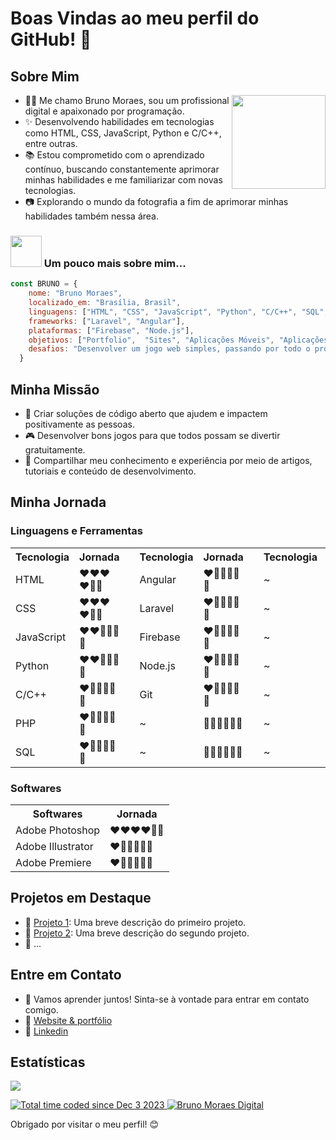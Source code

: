 # Boas Vindas ao meu perfil do GitHub! 👋

## Sobre Mim
<a href="#">
  <img style="width: 150px" align="right" src="https://raw.githubusercontent.com/brunomoraesdigital/ressources/main/bruno-bm-folio.png">
</a>
<div align="left">
    <ul>
    <li>👨‍💻 Me chamo Bruno Moraes, sou um profissional digital e apaixonado por programação.</li>
    <li>✨ Desenvolvendo habilidades em tecnologias como HTML, CSS, JavaScript, Python e C/C++, entre outras.</li>
    <li>📚 Estou comprometido com o aprendizado contínuo, buscando constantemente aprimorar minhas habilidades e me familiarizar com novas tecnologias.</li>
    <li>📷 Explorando o mundo da fotografia a fim de aprimorar minhas habilidades também nessa área.</li>
</ul>
</div>

### <img src="https://media.giphy.com/media/VgCDAzcKvsR6OM0uWg/giphy.gif" width="50"> Um pouco mais sobre mim...

```Javascript
const BRUNO = {
    nome: "Bruno Moraes",
    localizado_em: "Brasília, Brasil",
    linguagens: ["HTML", "CSS", "JavaScript", "Python", "C/C++", "SQL", "PHP"],
    frameworks: ["Laravel", "Angular"],
    plataformas: ["Firebase", "Node.js"],
    objetivos: ["Portfolio",  "Sites", "Aplicações Móveis", "Aplicações Desktop", "Aplicações Web", "Aplicações de Nuvem", "Jogos", "Artigos", "Fotos", "Ilustraçoes"],
    desafios: "Desenvolver um jogo web simples, passando por todo o processo de desenvolvimento, desde a concepção da ideia até a implantação do jogo.",
  }
````

## Minha Missão

  <div>
    <ul>
      <li>🎯 Criar soluções de código aberto que ajudem e impactem positivamente as pessoas.</li>
      <li>🎮 Desenvolver bons jogos para que todos possam se divertir gratuitamente.</li>
      <li>📖 Compartilhar meu conhecimento e experiência por meio de artigos, tutoriais e conteúdo de desenvolvimento.</li>
    </ul>
  </div>

## Minha Jornada
### Linguagens e Ferramentas
<table>
  <tr><th>Tecnologia</th><th>Jornada</th><th></th><th>Tecnologia</th><th>Jornada</th><th></th><th>Tecnologia</th><th>Jornada</th></tr>
  <tr><td>HTML</td><td>❤❤❤❤🤍🤍</td><td></td><td>Angular</td><td>❤🤍🤍🤍🤍🤍</td><td></td><td>~</td><td>🤍🤍🤍🤍🤍🤍</td></tr>
  <tr><td>CSS</td><td>❤❤❤❤🤍🤍</td><td></td><td>Laravel</td><td>❤🤍🤍🤍🤍🤍</td><td></td><td>~</td><td>🤍🤍🤍🤍🤍🤍</td></tr>
  <tr><td>JavaScript</td><td>❤❤🤍🤍🤍🤍</td><td></td><td>Firebase</td><td>❤🤍🤍🤍🤍🤍</td><td></td><td>~</td><td>🤍🤍🤍🤍🤍🤍</td></tr>
  <tr><td>Python</td><td>❤❤🤍🤍🤍🤍</td><td></td><td>Node.js</td><td>❤🤍🤍🤍🤍🤍</td><td></td><td>~</td><td>🤍🤍🤍🤍🤍🤍</td></tr>
  <tr><td>C/C++</td><td>❤🤍🤍🤍🤍🤍</td><td></td><td>Git</td><td>❤🤍🤍🤍🤍🤍</td><td></td><td>~</td><td>🤍🤍🤍🤍🤍🤍</td></tr>
  <tr><td>PHP</td><td>❤🤍🤍🤍🤍🤍</td><td></td><td>~</td><td>🤍🤍🤍🤍🤍🤍</td><td></td><td>~</td><td>🤍🤍🤍🤍🤍🤍</td></tr>
  <tr><td>SQL</td><td>❤🤍🤍🤍🤍🤍</td><td></td><td>~</td><td>🤍🤍🤍🤍🤍🤍</td><td></td><td>~</td><td>🤍🤍🤍🤍🤍🤍</td></tr>
</table>

### Softwares
<table>
  <tr><th>Softwares</th><th>Jornada</th></tr>
  <tr><td>Adobe Photoshop</td><td>❤❤❤❤🤍🤍</td></tr>
  <tr><td>Adobe Illustrator</td><td>❤🤍🤍🤍🤍🤍</td></tr>
  <tr><td>Adobe Premiere</td><td>❤🤍🤍🤍🤍🤍</td></tr>
</table>

## Projetos em Destaque

- 🔗 [Projeto 1](link-para-o-projeto-1): Uma breve descrição do primeiro projeto.
- 🔗 [Projeto 2](link-para-o-projeto-2): Uma breve descrição do segundo projeto.
- 🔗 ...

## Entre em Contato
- 💬 Vamos aprender juntos! Sinta-se à vontade para entrar em contato comigo.
- 🔗 [Website & portfólio](https://bmfolio.web.app/)
- 🔗 [Linkedin](https://www.linkedin.com/in/bruno-moraes-704728145/)

## Estatísticas
<p>
    <a href="https://github.com/anuraghazra/convoychat">
        <img align="center" src="https://github-readme-stats.vercel.app/api/top-langs/?username=brunomoraesdigital&hide=TeX&layout=compact"/>
    </a>
<p>
<p>
    <a href="https://wakatime.com/@018c2de4-3b42-4551-9268-9e1788c74b6f">
        <img src="https://wakatime.com/badge/user/018c2de4-3b42-4551-9268-9e1788c74b6f.svg" alt="Total time coded since Dec 3 2023"/>
    </a>
    <a href="https://visitor-badge.laobi.icu/">
        <img src="https://visitor-badge.laobi.icu/badge?page_id=brunomoraesdigital.visitor-badge" alt="Bruno Moraes Digital"/>
    </a>
</p>

Obrigado por visitar o meu perfil! 😊

